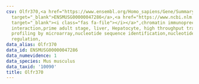 ```yaml
---
csv: Olfr370,<a href="https://www.ensembl.org/Homo_sapiens/Gene/Summary?db=core;g=ENSMUSG00000047286"
  target="_blank">ENSMUSG00000047286</a>,<a href="https://www.ncbi.nlm.nih.gov/pubmed/23834426"
  target="_blank"><i class="fas fa-file"></i></a>",chromatin immunoprecipitation assay,direct
  interaction,prime adult stage, liver, Hepatocyte, high throughput transcription
  profiling by microarray,nucleotide sequence identification,nucleotide sequence identification,transcriptional
  regulation,
data_alias: Olfr370
data_id: ENSMUSG00000047286
data_numevidence: 1
data_species: Mus musculus
data_taxid: '10090'
title: Olfr370
---
```

